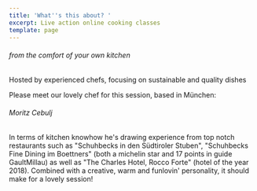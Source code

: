 ```yaml
---
title: 'What''s this about? '
excerpt: Live action online cooking classes
template: page
---
```

###### from the comfort of your own kitchen 

Hosted by experienced chefs, focusing on sustainable and quality dishes

Please meet our lovely chef for this session, based in München: 
###### Moritz Cebulj
In terms of kitchen knowhow he's drawing experience from top notch restaurants such as "Schuhbecks in den Südtiroler Stuben", "Schuhbecks Fine Dining im Boettners" (both a michelin star and 17 points in guide GaultMillau) as well as "The Charles Hotel, Rocco Forte" (hotel of the year 2018).
Combined with a creative, warm and funlovin' personality, it should make for a lovely session!